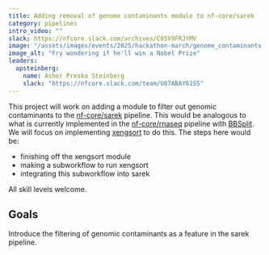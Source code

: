 ```yaml
---
title: Adding removal of genome contaminants module to nf-core/sarek
category: pipelines
intro_video: ""
slack: https://nfcore.slack.com/archives/C05V9FRJYMV
image: "/assets/images/events/2025/hackathon-march/genome_contaminants.jpg"
image_alt: "Fry wondering if he'll win a Nobel Prize"
leaders:
  apsteinberg:
    name: Asher Preska Steinberg
    slack: "https://nfcore.slack.com/team/U07ABAY61SS"
---
```


This project will work on adding a module to filter out genomic contaminants to the [nf-core/sarek](https://nf-co.re/sarek/) pipeline. This would be analogous to what is currently implemented in the [nf-core/rnaseq](https://nf-co.re/rnaseq/3.18.0/) pipeline with [BBSplit](https://nf-co.re/rnaseq/3.18.0/docs/output/#bbsplit). We will focus on implementing [xengsort](https://gitlab.com/genomeinformatics/xengsort) to do this. The steps here would be:

- finishing off the xengsort module
- making a subworkflow to run xengsort
- integrating this subworkflow into sarek 

All skill levels welcome.

## Goals

Introduce the filtering of genomic contaminants as a feature in the sarek pipeline.
